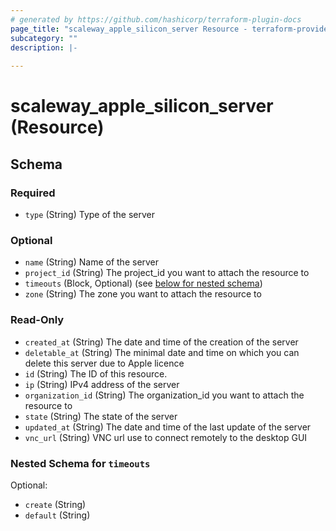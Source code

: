 ```yaml
---
# generated by https://github.com/hashicorp/terraform-plugin-docs
page_title: "scaleway_apple_silicon_server Resource - terraform-provider-scaleway"
subcategory: ""
description: |-
  
---
```


# scaleway_apple_silicon_server (Resource)





<!-- schema generated by tfplugindocs -->
## Schema

### Required

- `type` (String) Type of the server

### Optional

- `name` (String) Name of the server
- `project_id` (String) The project_id you want to attach the resource to
- `timeouts` (Block, Optional) (see [below for nested schema](#nestedblock--timeouts))
- `zone` (String) The zone you want to attach the resource to

### Read-Only

- `created_at` (String) The date and time of the creation of the server
- `deletable_at` (String) The minimal date and time on which you can delete this server due to Apple licence
- `id` (String) The ID of this resource.
- `ip` (String) IPv4 address of the server
- `organization_id` (String) The organization_id you want to attach the resource to
- `state` (String) The state of the server
- `updated_at` (String) The date and time of the last update of the server
- `vnc_url` (String) VNC url use to connect remotely to the desktop GUI

<a id="nestedblock--timeouts"></a>
### Nested Schema for `timeouts`

Optional:

- `create` (String)
- `default` (String)
